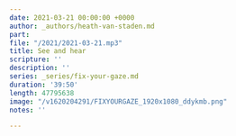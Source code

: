 ```yaml
---
date: 2021-03-21 00:00:00 +0000
author: _authors/heath-van-staden.md
part: 
file: "/2021/2021-03-21.mp3"
title: See and hear
scripture: ''
description: ''
series: _series/fix-your-gaze.md
duration: '39:50'
length: 47795638
image: "/v1620204291/FIXYOURGAZE_1920x1080_ddykmb.png"
notes: ''

---
```

